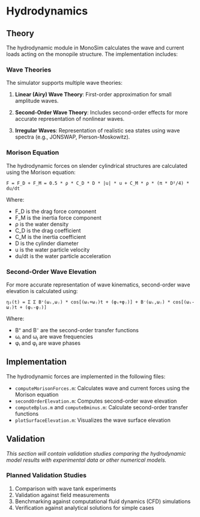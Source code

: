 # Hydrodynamics

## Theory

The hydrodynamic module in MonoSim calculates the wave and current loads acting on the monopile structure. The implementation includes:

### Wave Theories

The simulator supports multiple wave theories:

1. **Linear (Airy) Wave Theory**: First-order approximation for small amplitude waves.

2. **Second-Order Wave Theory**: Includes second-order effects for more accurate representation of nonlinear waves.

3. **Irregular Waves**: Representation of realistic sea states using wave spectra (e.g., JONSWAP, Pierson-Moskowitz).

### Morison Equation

The hydrodynamic forces on slender cylindrical structures are calculated using the Morison equation:

```
F = F_D + F_M = 0.5 * ρ * C_D * D * |u| * u + C_M * ρ * (π * D²/4) * du/dt
```

Where:
- F_D is the drag force component
- F_M is the inertia force component
- ρ is the water density
- C_D is the drag coefficient
- C_M is the inertia coefficient
- D is the cylinder diameter
- u is the water particle velocity
- du/dt is the water particle acceleration

### Second-Order Wave Elevation

For more accurate representation of wave kinematics, second-order wave elevation is calculated using:

```
η₂(t) = Σ Σ B⁺(ωᵢ,ωⱼ) * cos[(ωᵢ+ωⱼ)t + (φᵢ+φⱼ)] + B⁻(ωᵢ,ωⱼ) * cos[(ωᵢ-ωⱼ)t + (φᵢ-φⱼ)]
```

Where:
- B⁺ and B⁻ are the second-order transfer functions
- ωᵢ and ωⱼ are wave frequencies
- φᵢ and φⱼ are wave phases

## Implementation

The hydrodynamic forces are implemented in the following files:

- `computeMorisonForces.m`: Calculates wave and current forces using the Morison equation
- `secondOrderElevation.m`: Computes second-order wave elevation
- `computeBplus.m` and `computeBminus.m`: Calculate second-order transfer functions
- `plotSurfaceElevation.m`: Visualizes the wave surface elevation

## Validation

*This section will contain validation studies comparing the hydrodynamic model results with experimental data or other numerical models.*

### Planned Validation Studies

1. Comparison with wave tank experiments
2. Validation against field measurements
3. Benchmarking against computational fluid dynamics (CFD) simulations
4. Verification against analytical solutions for simple cases